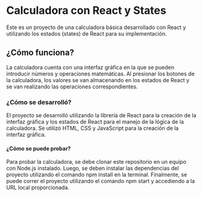# Calculadora con React y States
Este es un proyecto de una calculadora básica desarrollado con React y utilizando los estados (states) de React para su implementación.

## ¿Cómo funciona?
La calculadora cuenta con una interfaz gráfica en la que se pueden introducir números y operaciones matemáticas. Al presionar los botones de la calculadora, los valores se van almacenando en los estados de React y se van realizando las operaciones correspondientes.

### ¿Cómo se desarrolló?
El proyecto se desarrolló utilizando la librería de React para la creación de la interfaz gráfica y los estados de React para el manejo de la lógica de la calculadora. Se utilizó HTML, CSS y JavaScript para la creación de la interfaz gráfica.

#### ¿Cómo se puede probar?
Para probar la calculadora, se debe clonar este repositorio en un equipo con Node.js instalado. Luego, se deben instalar las dependencias del proyecto utilizando el comando npm install en la terminal. Finalmente, se puede correr el proyecto utilizando el comando npm start y accediendo a la URL local proporcionada.
